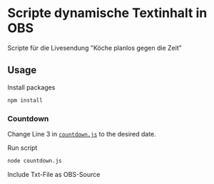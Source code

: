 # Scripte dynamische Textinhalt in OBS
Scripte für die Livesendung "Köche planlos gegen die Zeit"


## Usage

Install packages

```bash
npm install
```

### Countdown
Change Line 3 in [`countdown.js`](https://github.com/finnge/mi-spl-graphics/blob/main/countdown.js) to the desired date.

Run script

```bash
node countdown.js
```

Include Txt-File as OBS-Source
